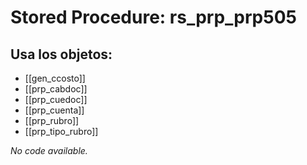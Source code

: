 # Stored Procedure: rs_prp_prp505

## Usa los objetos:
- [[gen_ccosto]]
- [[prp_cabdoc]]
- [[prp_cuedoc]]
- [[prp_cuenta]]
- [[prp_rubro]]
- [[prp_tipo_rubro]]

*No code available.*
